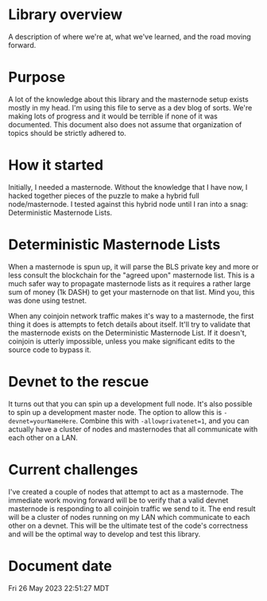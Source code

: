 # Library overview
A description of where we're at, what we've learned, and the road moving forward. 

# Purpose
A lot of the knowledge about this library and the masternode setup exists mostly in my head. I'm using this file to serve as a dev blog of sorts. We're making lots of progress and it would be terrible if none of it was documented. This document also does not assume that organization of topics should be strictly adhered to.

# How it started
Initially, I needed a masternode. Without the knowledge that I have now, I hacked together pieces of the puzzle to make a hybrid full node/masternode. I tested against this hybrid node until I ran into a snag: Deterministic Masternode Lists.

# Deterministic Masternode Lists
When a masternode is spun up, it will parse the BLS private key and more or less consult the blockchain for the "agreed upon" masternode list. This is a much safer way to propagate masternode lists as it requires a rather large sum of money (1k DASH) to get your masternode on that list. Mind you, this was done using testnet.

When any coinjoin network traffic makes it's way to a masternode, the first thing it does is attempts to fetch details about itself. It'll try to validate that the masternode exists on the Deterministic Masternode List. If it doesn't, coinjoin is utterly impossible, unless you make significant edits to the source code to bypass it.


# Devnet to the rescue
It turns out that you can spin up a development full node. It's also possible to spin up a development master node. The option to allow this is `-devnet=yourNameHere`. Combine this with `-allowprivatenet=1`, and you can actually have a cluster of nodes and masternodes that all communicate with each other on a LAN.

# Current challenges
I've created a couple of nodes that attempt to act as a masternode. The immediate work moving forward will be to verify that a valid devnet masternode is responding to all coinjoin traffic we send to it. The end result will be a cluster of nodes running on my LAN which communicate to each other on a devnet. This will be the ultimate test of the code's correctness and will be the optimal way to develop and test this library.

# Document date
Fri 26 May 2023 22:51:27 MDT
